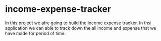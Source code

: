 # income-expense-tracker
In this project we afre going to build the income expense tracker. In thsi application we can able to track down the all income and expense that we have made for period of time.
